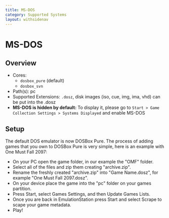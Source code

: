 ```yaml
---
title: MS-DOS
category: Supported Systems
layout: withsidenav
---
```


# MS-DOS

## Overview

- Cores:
  - `dosbox_pure` (default)
  - `dosbox_svn`
- Path(s): pc
- Supported Extensions: `.dosz`, disk images (iso, cue, img, ima, vhd) can be put into the .dosz
- **MS-DOS is hidden by default:** To display it, please go to `Start > Game Collection Settings > Systems Displayed` and enable MS-DOS

## Setup

The default DOS emulator is now DOSBox Pure.  The process of adding games that you own to DOSBox Pure is very simple, here is an example with One Must Fall 2097:

- On your PC open the game folder, in our example the "OMF" folder.
- Select all of the files and zip them creating "archive.zip".
- Rename the freshly created "archive.zip" into "Game Name.dosz", for example "One Must Fall 2097.dosz".
- On your device place the game into the "pc" folder on your games partition.
- Press Start, select Games Settings, and then Update Games Lists.
- Once you are back in EmulationStation press Start and select Scrape to scape your game metadata.
- Play!